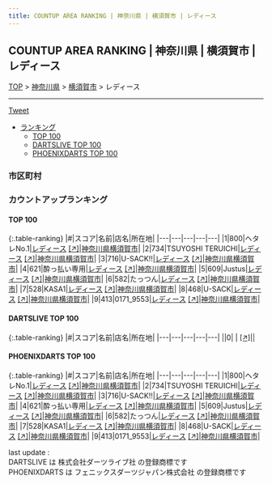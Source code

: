 ```yaml
---
title: COUNTUP AREA RANKING | 神奈川県 | 横須賀市 | レディース
---
```

## COUNTUP AREA RANKING | 神奈川県 | 横須賀市 | レディース

[TOP](/darts/rank/) > [神奈川県](/darts/rank/神奈川県/) > [横須賀市](/darts/rank/神奈川県/横須賀市/) > レディース

___

<a href="https://twitter.com/share?ref_src=twsrc%5Etfw" data-text="COUNTUP AREA RANKING | 神奈川県横須賀市レディース" class="twitter-share-button" data-hashtags="DARTSLIVE,PHOENIXDARTS,darts,ダーツ" data-show-count="false">Tweet</a>

* [ランキング](#カウントアップランキング)
    * [TOP 100](#top-100)
    * [DARTSLIVE TOP 100](#dartslive-top-100)
    * [PHOENIXDARTS TOP 100](#phoenixdarts-top-100)

### 市区町村

<ul>

</ul>

### カウントアップランキング

#### TOP 100



{:.table-ranking}
|#|スコア|名前|店名|所在地|
|---|---|---|---|---|
|1|800|<span class="rank-name-pd">ヘタレNo.1</span>|<a href="/darts/rank/shops/9593.html">レディース</a> <a href="https://vs.phoenixdarts.com/jp/shop/shopDetailInfo/s_9593?s_seq=9593">[↗]</a>|<a href="/darts/rank/神奈川県/横須賀市">神奈川県横須賀市</a>|
|2|734|<span class="rank-name-pd">TSUYOSHI TERUICHI</span>|<a href="/darts/rank/shops/9593.html">レディース</a> <a href="https://vs.phoenixdarts.com/jp/shop/shopDetailInfo/s_9593?s_seq=9593">[↗]</a>|<a href="/darts/rank/神奈川県/横須賀市">神奈川県横須賀市</a>|
|3|716|<span class="rank-name-pd">U-SACK!!</span>|<a href="/darts/rank/shops/9593.html">レディース</a> <a href="https://vs.phoenixdarts.com/jp/shop/shopDetailInfo/s_9593?s_seq=9593">[↗]</a>|<a href="/darts/rank/神奈川県/横須賀市">神奈川県横須賀市</a>|
|4|621|<span class="rank-name-pd">酔っ払い専用</span>|<a href="/darts/rank/shops/9593.html">レディース</a> <a href="https://vs.phoenixdarts.com/jp/shop/shopDetailInfo/s_9593?s_seq=9593">[↗]</a>|<a href="/darts/rank/神奈川県/横須賀市">神奈川県横須賀市</a>|
|5|609|<span class="rank-name-pd">Justus</span>|<a href="/darts/rank/shops/9593.html">レディース</a> <a href="https://vs.phoenixdarts.com/jp/shop/shopDetailInfo/s_9593?s_seq=9593">[↗]</a>|<a href="/darts/rank/神奈川県/横須賀市">神奈川県横須賀市</a>|
|6|582|<span class="rank-name-pd">たっつん</span>|<a href="/darts/rank/shops/9593.html">レディース</a> <a href="https://vs.phoenixdarts.com/jp/shop/shopDetailInfo/s_9593?s_seq=9593">[↗]</a>|<a href="/darts/rank/神奈川県/横須賀市">神奈川県横須賀市</a>|
|7|528|<span class="rank-name-pd">KASA1</span>|<a href="/darts/rank/shops/9593.html">レディース</a> <a href="https://vs.phoenixdarts.com/jp/shop/shopDetailInfo/s_9593?s_seq=9593">[↗]</a>|<a href="/darts/rank/神奈川県/横須賀市">神奈川県横須賀市</a>|
|8|468|<span class="rank-name-pd">U-SACK</span>|<a href="/darts/rank/shops/9593.html">レディース</a> <a href="https://vs.phoenixdarts.com/jp/shop/shopDetailInfo/s_9593?s_seq=9593">[↗]</a>|<a href="/darts/rank/神奈川県/横須賀市">神奈川県横須賀市</a>|
|9|413|<span class="rank-name-pd">0171_9553</span>|<a href="/darts/rank/shops/9593.html">レディース</a> <a href="https://vs.phoenixdarts.com/jp/shop/shopDetailInfo/s_9593?s_seq=9593">[↗]</a>|<a href="/darts/rank/神奈川県/横須賀市">神奈川県横須賀市</a>|


#### DARTSLIVE TOP 100



{:.table-ranking}
|#|スコア|名前|店名|所在地|
|---|---|---|---|---|
||0|<span class="rank-name-dl"> </span>|<a href="/darts/rank/shops/.html"></a> <a href="">[↗]</a>|<a href="/darts/rank//"></a>|


#### PHOENIXDARTS TOP 100



{:.table-ranking}
|#|スコア|名前|店名|所在地|
|---|---|---|---|---|
|1|800|<span class="rank-name-pd">ヘタレNo.1</span>|<a href="/darts/rank/shops/9593.html">レディース</a> <a href="https://vs.phoenixdarts.com/jp/shop/shopDetailInfo/s_9593?s_seq=9593">[↗]</a>|<a href="/darts/rank/神奈川県/横須賀市">神奈川県横須賀市</a>|
|2|734|<span class="rank-name-pd">TSUYOSHI TERUICHI</span>|<a href="/darts/rank/shops/9593.html">レディース</a> <a href="https://vs.phoenixdarts.com/jp/shop/shopDetailInfo/s_9593?s_seq=9593">[↗]</a>|<a href="/darts/rank/神奈川県/横須賀市">神奈川県横須賀市</a>|
|3|716|<span class="rank-name-pd">U-SACK!!</span>|<a href="/darts/rank/shops/9593.html">レディース</a> <a href="https://vs.phoenixdarts.com/jp/shop/shopDetailInfo/s_9593?s_seq=9593">[↗]</a>|<a href="/darts/rank/神奈川県/横須賀市">神奈川県横須賀市</a>|
|4|621|<span class="rank-name-pd">酔っ払い専用</span>|<a href="/darts/rank/shops/9593.html">レディース</a> <a href="https://vs.phoenixdarts.com/jp/shop/shopDetailInfo/s_9593?s_seq=9593">[↗]</a>|<a href="/darts/rank/神奈川県/横須賀市">神奈川県横須賀市</a>|
|5|609|<span class="rank-name-pd">Justus</span>|<a href="/darts/rank/shops/9593.html">レディース</a> <a href="https://vs.phoenixdarts.com/jp/shop/shopDetailInfo/s_9593?s_seq=9593">[↗]</a>|<a href="/darts/rank/神奈川県/横須賀市">神奈川県横須賀市</a>|
|6|582|<span class="rank-name-pd">たっつん</span>|<a href="/darts/rank/shops/9593.html">レディース</a> <a href="https://vs.phoenixdarts.com/jp/shop/shopDetailInfo/s_9593?s_seq=9593">[↗]</a>|<a href="/darts/rank/神奈川県/横須賀市">神奈川県横須賀市</a>|
|7|528|<span class="rank-name-pd">KASA1</span>|<a href="/darts/rank/shops/9593.html">レディース</a> <a href="https://vs.phoenixdarts.com/jp/shop/shopDetailInfo/s_9593?s_seq=9593">[↗]</a>|<a href="/darts/rank/神奈川県/横須賀市">神奈川県横須賀市</a>|
|8|468|<span class="rank-name-pd">U-SACK</span>|<a href="/darts/rank/shops/9593.html">レディース</a> <a href="https://vs.phoenixdarts.com/jp/shop/shopDetailInfo/s_9593?s_seq=9593">[↗]</a>|<a href="/darts/rank/神奈川県/横須賀市">神奈川県横須賀市</a>|
|9|413|<span class="rank-name-pd">0171_9553</span>|<a href="/darts/rank/shops/9593.html">レディース</a> <a href="https://vs.phoenixdarts.com/jp/shop/shopDetailInfo/s_9593?s_seq=9593">[↗]</a>|<a href="/darts/rank/神奈川県/横須賀市">神奈川県横須賀市</a>|


<div class="footer border-top border-gray-light mt-5 pt-3 text-right text-gray">
    last update : <span style="font-weight: italic" id="foot_last_modified"></span><br />
    DARTSLIVE は 株式会社ダーツライブ社 の登録商標です<br />
    PHOENIXDARTS は フェニックスダーツジャパン株式会社 の登録商標です<br />
</div>

<script src="https://cdnjs.cloudflare.com/ajax/libs/jquery.tablesorter/2.31.3/js/jquery.tablesorter.min.js" integrity="sha512-qzgd5cYSZcosqpzpn7zF2ZId8f/8CHmFKZ8j7mU4OUXTNRd5g+ZHBPsgKEwoqxCtdQvExE5LprwwPAgoicguNg==" crossorigin="anonymous" referrerpolicy="no-referrer"></script>
<link rel="stylesheet" href="https://cdnjs.cloudflare.com/ajax/libs/jquery.tablesorter/2.31.3/css/theme.default.min.css" integrity="sha512-wghhOJkjQX0Lh3NSWvNKeZ0ZpNn+SPVXX1Qyc9OCaogADktxrBiBdKGDoqVUOyhStvMBmJQ8ZdMHiR3wuEq8+w==" crossorigin="anonymous" referrerpolicy="no-referrer" />
<script>
$(function() {
    $(".table-ranking").tablesorter({sortList:[[0, 0]]});
    $("#foot_last_modified").text(formatDate(new Date(document.lastModified), 'yyyy-MM-dd HH:mm:ss'));
});
</script>

<script async src="https://platform.twitter.com/widgets.js" charset="utf-8"></script>
